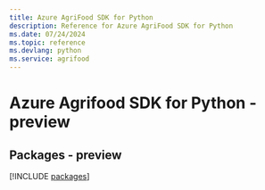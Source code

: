 ```yaml
---
title: Azure AgriFood SDK for Python
description: Reference for Azure AgriFood SDK for Python
ms.date: 07/24/2024
ms.topic: reference
ms.devlang: python
ms.service: agrifood
---
```

# Azure Agrifood SDK for Python - preview
## Packages - preview
[!INCLUDE [packages](agrifood-index.md)]